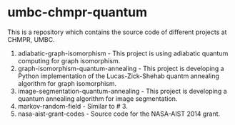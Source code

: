 # umbc-chmpr-quantum

This is a repository which contains the source code of different projects at CHMPR, UMBC.

1. adiabatic-graph-isomorphism - This project is using adiabatic quantum computing for graph isomorphism.
2. graph-isomorphism-quantum-annealing - This project is developing a Python implementation of the Lucas-Zick-Shehab quantm
   annealing algorithm for graph isomorphism.
3. image-segmentation-quantum-annealing - This project is developing a quantum annealing algorithm for image segmentation.
4. markov-random-field - Similar to # 3.
5. nasa-aist-grant-codes - Source code for the NASA-AIST 2014 grant.
